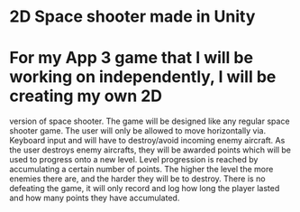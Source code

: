 # 2D Space shooter made in Unity
# For my App 3 game that I will be working on independently, I will be creating my own 2D
version of space shooter. The game will be designed like any regular space shooter game. The
user will only be allowed to move horizontally via. Keyboard input and will have to
destroy/avoid incoming enemy aircraft. As the user destroys enemy aircrafts, they will be
awarded points which will be used to progress onto a new level. Level progression is reached by
accumulating a certain number of points. The higher the level the more enemies there are, and
the harder they will be to destroy. There is no defeating the game, it will only record and log
how long the player lasted and how many points they have accumulated.
